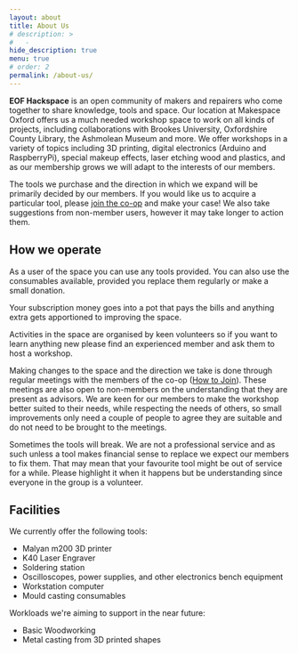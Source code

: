 ```yaml
---
layout: about
title: About Us
# description: >
#   -
hide_description: true
menu: true
# order: 2
permalink: /about-us/
---
```


**EOF Hackspace** is an open community of makers and repairers who come together to share knowledge, tools and space. Our location at Makespace Oxford offers us a much needed workshop space to work on all kinds of projects, including collaborations with Brookes University, Oxfordshire County Library, the Ashmolean Museum and more. We offer workshops in a variety of topics including 3D printing, digital electronics (Arduino and RaspberryPi), special makeup effects, laser etching wood and plastics, and as our membership grows we will adapt to the interests of our members.

The tools we purchase and the direction in which we expand will be primarily decided by our members.  If you would like us to acquire a particular tool, please [join the co-op](/how-to-join/) and make your case! We also take suggestions from non-member users, however it may take longer to action them. 

## How we operate

As a user of the space you can use any tools provided. You can also use the consumables available, provided you replace them regularly or make a small donation.

Your subscription money goes into a pot that pays the bills and anything extra gets apportioned to improving the space.

Activities in the space are organised by keen volunteers so if you want to learn anything new please find an experienced member and ask them to host a workshop.

Making changes to the space and the direction we take is done through regular meetings with the members of the co-op ([How to Join](/how-to-join/)). These meetings are also open to non-members on the understanding that they are present as advisors. We are keen for our members to make the workshop better suited to their needs, while respecting the needs of others, so small improvements only need a couple of people to agree they are suitable and do not need to be brought to the meetings.

Sometimes the tools will break. We are not a professional service and as such unless a tool makes financial sense to replace we expect our members to fix them. That may mean that your favourite tool might be out of service for a while. Please highlight it when it happens but be understanding since everyone in the group is a volunteer.

## Facilities

We currently offer the following tools:

* Malyan m200 3D printer
* K40 Laser Engraver
* Soldering station
* Oscilloscopes, power supplies, and other electronics bench equipment
* Workstation computer
* Mould casting consumables

Workloads we're aiming to support in the near future:

* Basic Woodworking
* Metal casting from 3D printed shapes
